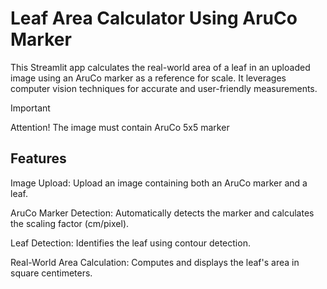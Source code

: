 # Leaf Area Calculator Using AruCo Marker


This Streamlit app calculates the real-world area of a leaf in an uploaded image using an AruCo marker as a reference for scale. It leverages computer vision techniques for accurate and user-friendly measurements.

> [!IMPORTANT]
> Attention! The image must contain AruCo 5x5 marker

## Features
Image Upload: Upload an image containing both an AruCo marker and a leaf.

AruCo Marker Detection: Automatically detects the marker and calculates the scaling factor (cm/pixel).

Leaf Detection: Identifies the leaf using contour detection.

Real-World Area Calculation: Computes and displays the leaf's area in square centimeters.

